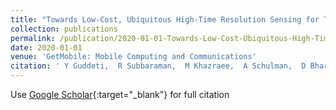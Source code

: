 ```yaml
---
title: "Towards Low-Cost, Ubiquitous High-Time Resolution Sensing for Terrestrial Spectrum"
collection: publications
permalink: /publication/2020-01-01-Towards-Low-Cost-Ubiquitous-High-Time-Resolution-Sensing-for-Terrestrial-Spectrum
date: 2020-01-01
venue: 'GetMobile: Mobile Computing and Communications'
citation: ' Y Guddeti,  R Subbaraman,  M Khazraee,  A Schulman,  D Bharadia'
---
```

Use [Google Scholar](https://scholar.google.com/scholar?q=Towards+Low+Cost,+Ubiquitous+High+Time+Resolution+Sensing+for+Terrestrial+Spectrum){:target="_blank"} for full citation
